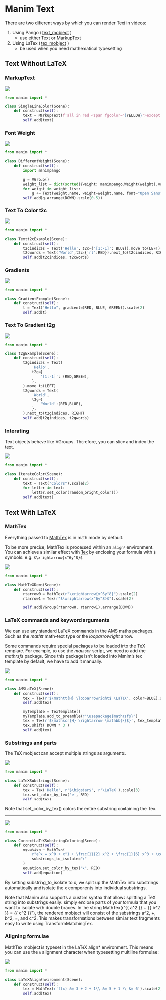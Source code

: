 # Manim Text

There are two different ways by which you can render Text in videos:

1. Using Pango ( [text_mobject](https://docs.manim.community/en/stable/reference/manim.mobject.svg.text_mobject.html#module-manim.mobject.svg.text_mobject) )
    - use either Text or MarkupText
2. Using LaTex ( [tex_mobject](https://docs.manim.community/en/stable/reference/manim.mobject.svg.tex_mobject.html#module-manim.mobject.svg.tex_mobject) )
    - be used when you need mathematical typesetting


## Text Without LaTeX


### MarkupText

![](../imgs/manim_markuptext1.png)

```python
from manim import *

class SingleLineColor(Scene):
    def construct(self):
        text = MarkupText(f'all in red <span fgcolor="{YELLOW}">except this</span>', color=RED)
        self.add(text)
```


### Font Weight

![](../imgs/manim_font_weights.png)

```python
from manim import *

class DifferentWeight(Scene):
    def construct(self):
        import manimpango

        g = VGroup()
        weight_list = dict(sorted({weight: manimpango.Weight(weight).value for weight in manimpango.Weight}.items(), key=lambda x: x[1]))
        for weight in weight_list:
            g += Text(weight.name, weight=weight.name, font="Open Sans")
        self.add(g.arrange(DOWN).scale(0.5))
```

### Text To Color t2c

![](../imgs/manim_text_t2c.png)


```python
from manim import *

class Textt2cExample(Scene):
    def construct(self):
        t2cindices = Text('Hello', t2c={'[1:-1]': BLUE}).move_to(LEFT)
        t2cwords = Text('World',t2c={'rl':RED}).next_to(t2cindices, RIGHT)
        self.add(t2cindices, t2cwords)
```


### Gradients

![](../imgs/manim_text_gradient.png)

```python
from manim import *

class GradientExample(Scene):
    def construct(self):
        t = Text("Hello", gradient=(RED, BLUE, GREEN)).scale(2)
        self.add(t)
```


### Text To Gradient t2g

![](../imgs/manim_text_t2g.png)

```python
from manim import *

class t2gExample(Scene):
    def construct(self):
        t2gindices = Text(
            'Hello',
            t2g={
                '[1:-1]': (RED,GREEN),
            },
        ).move_to(LEFT)
        t2gwords = Text(
            'World',
            t2g={
                'World':(RED,BLUE),
            },
        ).next_to(t2gindices, RIGHT)
        self.add(t2gindices, t2gwords)
```

### Interating 

Text objects behave like VGroups. Therefore, you can slice and index the text.

![](../imgs/manim_text_iter_color.png)

```python
from manim import *

class IterateColor(Scene):
    def construct(self):
        text = Text("Colors").scale(2)
        for letter in text:
            letter.set_color(random_bright_color())
        self.add(text)
```


## Text With LaTeX

### MathTex

Everything passed to [MathTex](https://docs.manim.community/en/stable/reference/manim.mobject.svg.tex_mobject.MathTex.html#manim.mobject.svg.tex_mobject.MathTex) is in math mode by default.

To be more precise, MathTex is processed within an `align*` environment.  You can achieve a similar effect with [Tex](https://docs.manim.community/en/stable/reference/manim.mobject.svg.tex_mobject.Tex.html#manim.mobject.svg.tex_mobject.Tex) by enclosing your formula with `$` symbols:  e.g. `$\xrightarrow{x^6y^8}$`

![](../imgs/manim_mathtex.png)

```python
from manim import *

class MathTeXDemo(Scene):
    def construct(self):
        rtarrow0 = MathTex(r"\xrightarrow{x^6y^8}").scale(2)
        rtarrow1 = Tex(r"$\xrightarrow{x^6y^8}$").scale(2)

        self.add(VGroup(rtarrow0, rtarrow1).arrange(DOWN))
```


### LaTeX commands and keyword arguments

We can use any standard LaTeX commands in the AMS maths packages. Such as the *mathtt* math-text type or the *looparrowright* arrow.

Some commands require special packages to be loaded into the TeX template. For example, to use the *mathscr* script, we need to add the *mathrsfs* package.  Since this package isn’t loaded into Manim’s tex template by default, we have to add it manually.

![](../imgs/manim_addtexpackage.png)

```python
from manim import *

class AMSLaTeX(Scene):
    def construct(self):
        tex = Tex(r'$\mathtt{H} \looparrowright$ \LaTeX', color=BLUE).scale(1.5)
        self.add(tex)

        myTemplate = TexTemplate()
        myTemplate.add_to_preamble(r"\usepackage{mathrsfs}")
        tex = Tex(r'$\mathscr{H} \rightarrow \mathbb{H}$}', tex_template=myTemplate).scale(2)
        tex.shift( DOWN * 3 )
        self.add(tex)
```

### Substrings and parts

The TeX mobject can accept multiple strings as arguments. 

![](../imgs/manim_tex_sub_str.png)

```python
from manim import *

class LaTeXSubstrings(Scene):
    def construct(self):
        tex = Tex('Hello', r'$\bigstar$', r'\LaTeX').scale(3)
        tex.set_color_by_tex('e', RED)
        self.add(tex)
```

Note that set_color_by_tex() colors the entire substring containing the Tex.

---

![](../imgs/manim_tex_sub_str2.png)

```python
from manim import *

class CorrectLaTeXSubstringColoring(Scene):
    def construct(self):
        equation = MathTex(
            r"e^x = x^0 + x^1 + \frac{1}{2} x^2 + \frac{1}{6} x^3 + \cdots + \frac{1}{n!} x^n + \cdots",
            substrings_to_isolate="x"
        )
        equation.set_color_by_tex("x", RED)
        self.add(equation)
```

By setting substring_to_isolate to x, we split up the MathTex into substrings automatically and isolate the x components into individual substrings.

Note that Manim also supports a custom syntax that allows splitting a TeX string into substrings easily: simply enclose parts of your formula that you want to isolate with double braces. In the string MathTex(r"{{ a^2 }} + {{ b^2 }} = {{ c^2 }}"), the rendered mobject will consist of the substrings a^2, +, b^2, =, and c^2. This makes transformations between similar text fragments easy to write using TransformMatchingTex.


### Aligning formulae

MathTex mobject is typeset in the LaTeX align* environment. This means you can use the `&` alignment character when typesetting multiline formulae:

![](../imgs/manim_align_formula.png)

```python
from manim import *

class LaTeXAlignEnvironment(Scene):
    def construct(self):
        tex = MathTex(r'f(x) &= 3 + 2 + 1\\ &= 5 + 1 \\ &= 6').scale(2)
        self.add(tex)
```



